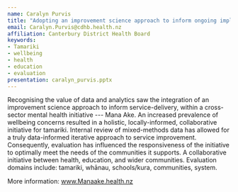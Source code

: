 ```yaml
---
name: Caralyn Purvis
title: "Adopting an improvement science approach to inform ongoing implementation of the Mana Ake initiative in Canterbury"
email: Caralyn.Purvis@cdhb.health.nz
affiliation: Canterbury District Health Board
keywords:
- Tamariki
- wellbeing
- health
- education
- evaluation
presentation: caralyn_purvis.pptx
---
```


Recognising the value of data and analytics saw the integration of an improvement science approach to inform service-delivery, within a cross-sector mental health initiative --- Mana Ake. An increased prevalence of wellbeing concerns resulted in a holistic, locally-informed, collaborative initiative for tamariki. Internal review of mixed-methods data has allowed for a truly data-informed iterative approach to service improvement. Consequently, evaluation has influenced the responsiveness of the initiative to optimally meet the needs of the communities it supports. A collaborative initiative between health, education, and wider communities. Evaluation domains include: tamariki, whānau, schools/kura, communities, system.

More information: www.Manaake.health.nz
